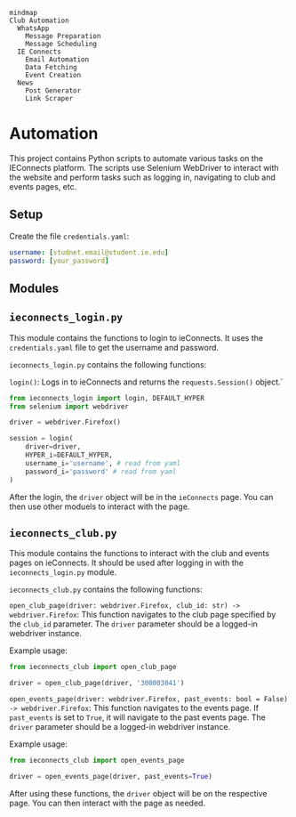 ```mermaid
mindmap
Club Automation
  WhatsApp
    Message Preparation
    Message Scheduling
  IE Connects
    Email Automation
    Data Fetching
    Event Creation
  News
    Post Generator
    Link Scraper
```

# Automation

This project contains Python scripts to automate various tasks on the IEConnects platform. The scripts use Selenium WebDriver to interact with the website and perform tasks such as logging in, navigating to club and events pages, etc.

## Setup

Create the file `credentials.yaml`:
```yaml
username: [studnet.email@student.ie.edu]
password: [your_password]
```

## Modules



`ieconnects_login.py`
---

This module contains the functions to login to ieConnects. It uses the `credentials.yaml` file to get the username and password.

`ieconnects_login.py` contains the following functions:

`login()`: Logs in to ieConnects and returns the `requests.Session()` object.`

```python
from ieconnects_login import login, DEFAULT_HYPER
from selenium import webdriver

driver = webdriver.Firefox()

session = login(
    driver=driver,
    HYPER_i=DEFAULT_HYPER,
    username_i='username', # read from yaml
    password_i='password' # read from yaml
)
```

After the login, the `driver` object will be in the `ieConnects` page. You can then use other moduels to interact with the page.


`ieconnects_club.py`
---

This module contains the functions to interact with the club and events pages on ieConnects. It should be used after logging in with the `ieconnects_login.py` module.

`ieconnects_club.py` contains the following functions:

`open_club_page(driver: webdriver.Firefox, club_id: str) -> webdriver.Firefox`:
This function navigates to the club page specified by the `club_id` parameter. The `driver` parameter should be a logged-in webdriver instance.

Example usage:
```python
from ieconnects_club import open_club_page

driver = open_club_page(driver, '300003041')
```

`open_events_page(driver: webdriver.Firefox, past_events: bool = False) -> webdriver.Firefox`:
This function navigates to the events page. If `past_events` is set to `True`, it will navigate to the past events page. The `driver` parameter should be a logged-in webdriver instance.

Example usage:
```python
from ieconnects_club import open_events_page

driver = open_events_page(driver, past_events=True)
```

After using these functions, the `driver` object will be on the respective page. You can then interact with the page as needed.
